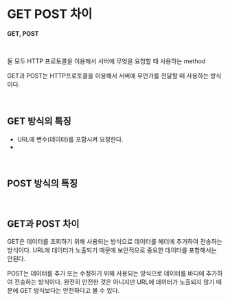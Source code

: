 # GET POST 차이

**GET, POST**

<br>

둘 모두 HTTP 프로토콜을 이용해서 서버에 무엇을 요청할 때 사용하는 method <br>

GET과 POST는 HTTP프로토콜을 이용해서 서버에 무언가를 전달할 때 사용하는 방식이다.

<br>

## GET 방식의 특징

- URL에 변수(데이터)를 포함시켜 요청한다.
- 

<br>

## POST 방식의 특징

<br>

## GET과 POST 차이 
GET은 데이터를 조회하기 위해 사용되는 방식으로 데이터를 헤더에 추가하여 전송하는 방식이다. URL에 데이터가 노출되기 때문에 보안적으로 중요한 데이터를 포함해서는 안된다. <br>

POST는 데이터를 추가 또는 수정하기 위해 사용되는 방식으로 데이터를 바디에 추가하여 전송하는 방식이다. 완전히 안전한 것은 아니지만 URL에 데이터가 노출되지 않기 때문에 GET 방식보다는 안전하다고 볼 수 있다. <br>

<br>

